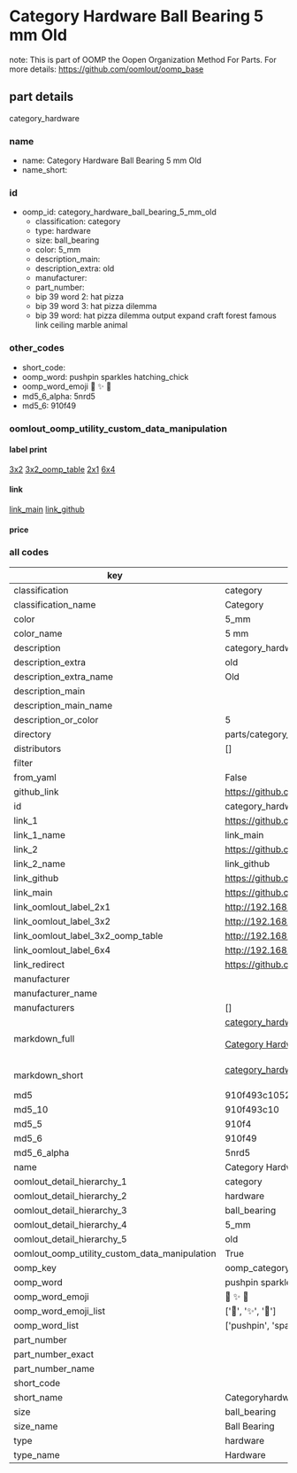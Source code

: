 # Category Hardware Ball Bearing 5 mm Old  

note: This is part of OOMP the Oopen Organization Method For Parts. For more details: https://github.com/oomlout/oomp_base

##  part details
  



category_hardware



### name
* name: Category Hardware Ball Bearing 5 mm Old
* name_short: 
### id
* oomp_id: category_hardware_ball_bearing_5_mm_old
  * classification: category
  * type: hardware
  * size: ball_bearing
  * color: 5_mm
  * description_main: 
  * description_extra: old
  * manufacturer: 
  * part_number: 
  * bip 39 word 2: hat pizza
  * bip 39 word 3: hat pizza dilemma
  * bip 39 word: hat pizza dilemma output expand craft forest famous link ceiling marble animal

### other_codes
* short_code: 
* oomp_word: pushpin sparkles hatching_chick
* oomp_word_emoji :pushpin: :sparkles: :hatching_chick:
* md5_6_alpha: 5nrd5
* md5_6: 910f49






### oomlout_oomp_utility_custom_data_manipulation
#### label print
[3x2](http://192.168.1.245:1112/?label=oomp%205nrd5)
[3x2_oomp_table](http://192.168.1.108:1112/?label=oomp%205nrd5)
[2x1](http://192.168.1.242:1112/?label=oomp%205nrd5)
[6x4](http://192.168.1.55:1112/?label=oomp%205nrd5)    

#### link

[link_main](https://github.com/oomlout/oomlout_oomp_version_1_messy/tree/main/parts/category_hardware_ball_bearing_5_mm_old) [link_github](https://github.com/oomlout/oomlout_oomp_version_1_messy/tree/main/parts/category_hardware_ball_bearing_5_mm_old)                             

#### price







### all codes 
| key | value |  
| --- | --- |  
| classification | category |  
| classification_name | Category |  
| color | 5_mm |  
| color_name | 5 mm |  
| description | category_hardware |  
| description_extra | old |  
| description_extra_name | Old |  
| description_main |  |  
| description_main_name |  |  
| description_or_color | 5  |  
| directory | parts/category_hardware_ball_bearing_5_mm_old |  
| distributors | [] |  
| filter |  |  
| from_yaml | False |  
| github_link | https://github.com/oomlout/oomlout_oomp_part_src/tree/main/parts/category_hardware_ball_bearing_5_mm_old |  
| id | category_hardware_ball_bearing_5_mm_old |  
| link_1 | https://github.com/oomlout/oomlout_oomp_version_1_messy/tree/main/parts/category_hardware_ball_bearing_5_mm_old |  
| link_1_name | link_main |  
| link_2 | https://github.com/oomlout/oomlout_oomp_version_1_messy/tree/main/parts/category_hardware_ball_bearing_5_mm_old |  
| link_2_name | link_github |  
| link_github | https://github.com/oomlout/oomlout_oomp_version_1_messy/tree/main/parts/category_hardware_ball_bearing_5_mm_old |  
| link_main | https://github.com/oomlout/oomlout_oomp_version_1_messy/tree/main/parts/category_hardware_ball_bearing_5_mm_old |  
| link_oomlout_label_2x1 | http://192.168.1.242:1112/?label=oomp%205nrd5 |  
| link_oomlout_label_3x2 | http://192.168.1.245:1112/?label=oomp%205nrd5 |  
| link_oomlout_label_3x2_oomp_table | http://192.168.1.108:1112/?label=oomp%205nrd5 |  
| link_oomlout_label_6x4 | http://192.168.1.55:1112/?label=oomp%205nrd5 |  
| link_redirect | https://github.com/oomlout/oomlout_oomp_version_1_messy/tree/main/parts/category_hardware_ball_bearing_5_mm_old |  
| manufacturer |  |  
| manufacturer_name |  |  
| manufacturers | [] |  
| markdown_full | [category_hardware_ball_bearing_5_mm_old](none)<br>[](none)<br>[Category Hardware Ball Bearing 5 Mm Old](none)<br><br> |  
| markdown_short | [category_hardware_ball_bearing_5_mm_old](none)<br><br> |  
| md5 | 910f493c1052ab64c82819d67c696b4c |  
| md5_10 | 910f493c10 |  
| md5_5 | 910f4 |  
| md5_6 | 910f49 |  
| md5_6_alpha | 5nrd5 |  
| name | Category Hardware Ball Bearing 5 mm Old |  
| oomlout_detail_hierarchy_1 | category |  
| oomlout_detail_hierarchy_2 | hardware |  
| oomlout_detail_hierarchy_3 | ball_bearing |  
| oomlout_detail_hierarchy_4 | 5_mm |  
| oomlout_detail_hierarchy_5 | old |  
| oomlout_oomp_utility_custom_data_manipulation | True |  
| oomp_key | oomp_category_hardware_ball_bearing_5_mm_old |  
| oomp_word | pushpin sparkles hatching_chick |  
| oomp_word_emoji | :pushpin: :sparkles: :hatching_chick: |  
| oomp_word_emoji_list | [':pushpin:', ':sparkles:', ':hatching_chick:'] |  
| oomp_word_list | ['pushpin', 'sparkles', 'hatching_chick'] |  
| part_number |  |  
| part_number_exact |  |  
| part_number_name |  |  
| short_code |  |  
| short_name | Categoryhardware |  
| size | ball_bearing |  
| size_name | Ball Bearing |  
| type | hardware |  
| type_name | Hardware |  
